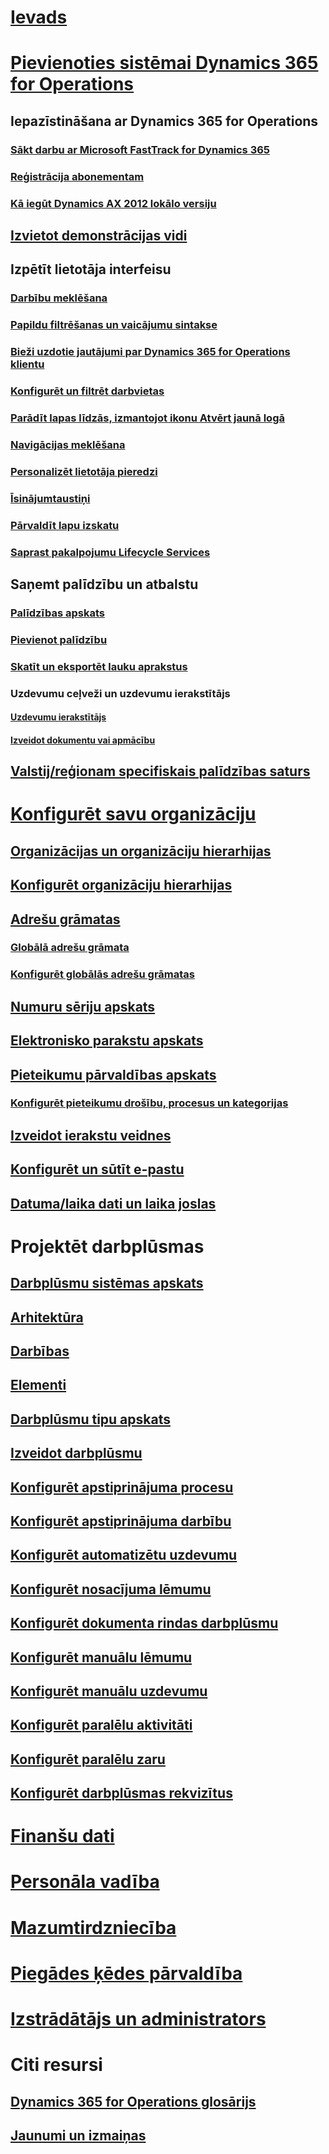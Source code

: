 # [Ievads](index.md)

# [Pievienoties sistēmai Dynamics 365 for Operations](get-started/onboarding-home.md)
## Iepazīstināšana ar Dynamics 365 for Operations
### [Sākt darbu ar Microsoft FastTrack for Dynamics 365](get-started/fasttrack-dynamics-365-overview.md)
### [Reģistrācija abonementam](/dynamics365/operations/dev-itpro/dev-tools/sign-up-preview-subscription?toc=/dynamics365/operations/toc.json)
### [Kā iegūt Dynamics AX 2012 lokālo versiju](/dynamics365/operations/dev-itpro/deployment/csp-download-customersource?toc=/dynamics365/operations/toc.json)
## [Izvietot demonstrācijas vidi](/dynamics365/operations/dev-itpro/deployment/deploy-demo-environment?toc=/dynamics365/operations/toc.json)

## Izpētīt lietotāja interfeisu
### [Darbību meklēšana](get-started/action-search.md)
### [Papildu filtrēšanas un vaicājumu sintakse](get-started/advanced-filtering-query-options.md)
### [Bieži uzdotie jautājumi par Dynamics 365 for Operations klientu](get-started/client-faq.md)
### [Konfigurēt un filtrēt darbvietas](get-started/configure-filter-workspaces.md)
### [Parādīt lapas līdzās, izmantojot ikonu Atvērt jaunā logā](get-started/display-pages-side-by-side.md)
### [Navigācijas meklēšana](get-started/navigation-search.md)
### [Personalizēt lietotāja pieredzi](get-started/personalize-user-experience.md)
### [Īsinājumtaustiņi](get-started/shortcut-keys.md)
### [Pārvaldīt lapu izskatu](get-started/window-management.md)
### [Saprast pakalpojumu Lifecycle Services](/dynamics365/operations/dev-itpro/lifecycle-services/lcs-works-lcs?toc=/dynamics365/operations/toc.json)

## Saņemt palīdzību un atbalstu
### [Palīdzības apskats](/dynamics365/operations/dev-itpro/get-started/help-overview?toc=/dynamics365/operations/toc.json)
### [Pievienot palīdzību](/dynamics365/operations/dev-itpro/get-started/help-connect?toc=/dynamics365/operations/toc.json)
### [Skatīt un eksportēt lauku aprakstus](get-started/view-export-field-descriptions.md)

### Uzdevumu ceļveži un uzdevumu ierakstītājs
#### [Uzdevumu ierakstītājs](/dynamics365/operations/dev-itpro/user-interface/task-recorder?toc=/dynamics365/operations/toc.json)
#### [Izveidot dokumentu vai apmācību](/dynamics365/operations/dev-itpro/user-interface/task-recorder?toc=/dynamics365/operations/toc.json)

## [Valstij/reģionam specifiskais palīdzības saturs](/dynamics365/operations/dev-itpro/lcs-solutions/country-region?toc=/dynamics365/operations/toc.json)

# [Konfigurēt savu organizāciju](organization-administration/organization-administration-home-page.md)
## [Organizācijas un organizāciju hierarhijas](organization-administration/organizations-organizational-hierarchies.md)
## [Konfigurēt organizāciju hierarhijas](organization-administration/plan-organizational-hierarchy.md)
## [Adrešu grāmatas](organization-administration/qa-address-books.md)
### [Globālā adrešu grāmata](organization-administration/overview-global-address-book.md)
### [Konfigurēt globālās adrešu grāmatas](organization-administration/plan-configuration-global-address-book-additional-address-books.md)
## [Numuru sēriju apskats](organization-administration/number-sequence-overview.md)
## [Elektronisko parakstu apskats](organization-administration/electronic-signature-overview.md)
## [Pieteikumu pārvaldības apskats](organization-administration/cases.md)
### [Konfigurēt pieteikumu drošību, procesus un kategorijas](organization-administration/plan-case-management.md)
## [Izveidot ierakstu veidnes](organization-administration/record-templates.md)
## [Konfigurēt un sūtīt e-pastu](organization-administration/configure-email.md)
## [Datuma/laika dati un laika joslas](organization-administration/date-time-zones.md)

# Projektēt darbplūsmas
## [Darbplūsmu sistēmas apskats](organization-administration/overview-workflow-system.md)
## [Arhitektūra](organization-administration/workflow-system-architecture.md)
## [Darbības](organization-administration/workflow-actions.md)
## [Elementi](organization-administration/workflow-elements.md)
## [Darbplūsmu tipu apskats](organization-administration/workflow-types-report.md)
## [Izveidot darbplūsmu](organization-administration/create-workflow.md)
## [Konfigurēt apstiprinājuma procesu](organization-administration/configure-approval-process-workflow.md)
## [Konfigurēt apstiprinājuma darbību](organization-administration/configure-approval-step-workflow.md)
## [Konfigurēt automatizētu uzdevumu](organization-administration/configure-automated-task-workflow.md)
## [Konfigurēt nosacījuma lēmumu](organization-administration/configure-conditional-decision-workflow.md)
## [Konfigurēt dokumenta rindas darbplūsmu](organization-administration/configure-line-item-workflow.md)
## [Konfigurēt manuālu lēmumu](organization-administration/configure-manual-decision-workflow.md)
## [Konfigurēt manuālu uzdevumu](organization-administration/configure-manual-task-workflow.md)
## [Konfigurēt paralēlu aktivitāti](organization-administration/configure-parallel-activity-workflow.md)
## [Konfigurēt paralēlu zaru](organization-administration/configure-parallel-branch-workflow.md)
## [Konfigurēt darbplūsmas rekvizītus](organization-administration/configure-workflow-properties.md)

# [Finanšu dati](/dynamics365/operations/financials/index)

# [Personāla vadība](/dynamics365/operations/human-resources/index)

# [Mazumtirdzniecība](/dynamics365/operations/retail/index)

# [Piegādes ķēdes pārvaldība](/dynamics365/operations/supply-chain/index)

# [Izstrādātājs un administrators](/dynamics365/operations/dev-itpro/index)

# Citi resursi
## [Dynamics 365 for Operations glosārijs](get-started/glossary.md)
## [Jaunumi un izmaiņas](/dynamics365/operations/dev-itpro/get-started/whats-new-changed?toc=/dynamics365/operations/toc.json)

